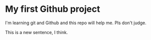 # My first Github project

I'm learning git and Github and this repo will help me. Pls don't judge.

This is a new sentence, I think.